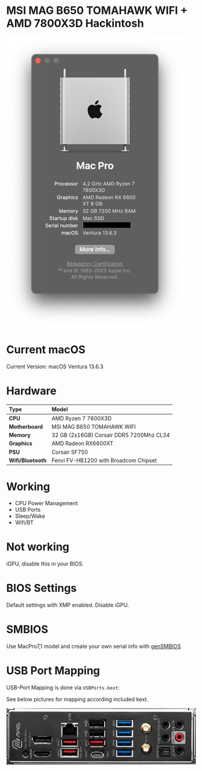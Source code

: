 

# MSI MAG B650 TOMAHAWK WIFI + AMD 7800X3D Hackintosh

![About](Docs/about.png)

# Current macOS

Current Version: macOS Ventura 13.6.3

# Hardware
| Type | Model                |
| :-------- | :------------------------- |
| **CPU** | AMD Ryzen 7 7800X3D |
| **Motherboard** | MSI MAG B650 TOMAHAWK WIFI |
| **Memory** | 32 GB (2x16GB) Corsair DDR5 7200Mhz CL34 |
| **Graphics** | AMD Radeon RX6600XT |
| **PSU** | Corsair SF750 |
| **Wifi/Bluetooth** | Fenvi FV-HB1200 with Broadcom Chipset |

# Working
- CPU Power Management
- USB Ports
- Sleep/Wake
- Wifi/BT

# Not working
iGPU, disable this in your BIOS.

# BIOS Settings
Default settings with XMP enabled. Disable iGPU.

# SMBIOS
Use MacPro7,1 model and create your own serial info with [genSMBIOS](https://dortania.github.io/OpenCore-Post-Install/universal/iservices.html#using-gensmbios)

# USB Port Mapping

USB-Port Mapping is done via `USBPorts.kext`:

See below pictures for mapping according included kext.

![backpanel](Docs/backpanel.jpg)
